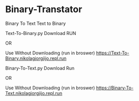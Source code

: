 # Binary-Transtator
Binary To Text     Text to Binary


Text-To-Binary.py
Download 
RUN

OR 

Use Without Downloading (run in broswer) https://Text-To-Binary.nikolagjorgjijo.repl.run


Binary-To-Text.py
Download
Run 

OR 

Use Without Downloading (run in broswer) https://Binary-To-Text.nikolagjorgjijo.repl.run
